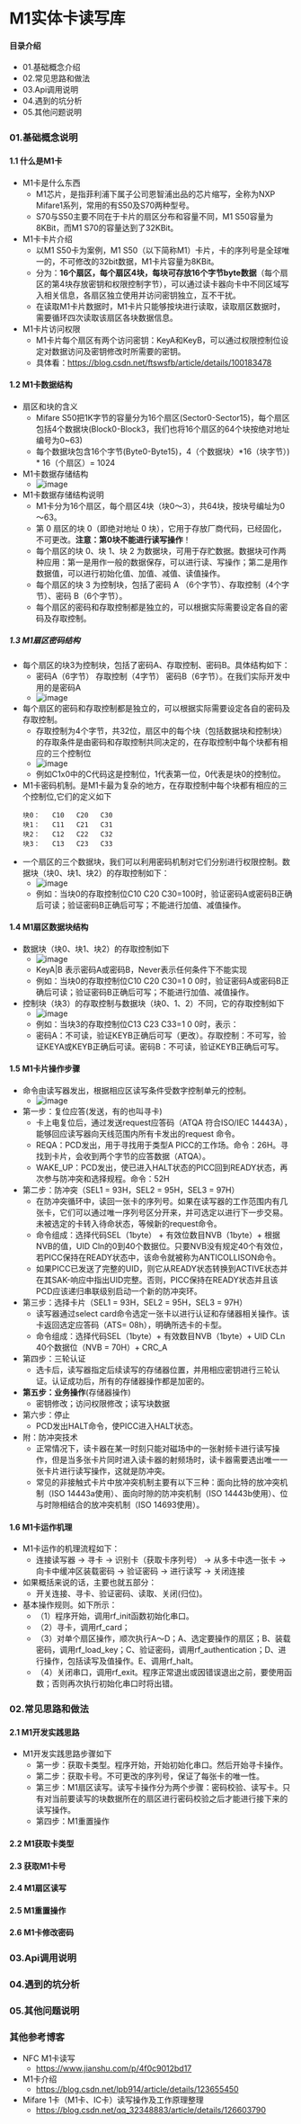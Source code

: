 # M1实体卡读写库
#### 目录介绍
- 01.基础概念介绍
- 02.常见思路和做法
- 03.Api调用说明
- 04.遇到的坑分析
- 05.其他问题说明






### 01.基础概念说明
#### 1.1 什么是M1卡
- M1卡是什么东西
    - M1芯片，是指菲利浦下属子公司恩智浦出品的芯片缩写，全称为NXP Mifare1系列，常用的有S50及S70两种型号。
    - S70与S50主要不同在于卡片的扇区分布和容量不同，M1 S50容量为8KBit，而M1 S70的容量达到了32KBit。
- M1卡卡片介绍
    - 以M1 S50卡为案例，M1 S50（以下简称M1）卡片，卡的序列号是全球唯一的，不可修改的32bit数据，M1卡片容量为8KBit。
    - 分为：**16个扇区，每个扇区4块，每块可存放16个字节byte数据**（每个扇区的第4块存放密钥和权限控制字节），可以通过读卡器向卡中不同区域写入相关信息，各扇区独立使用并访问密钥独立，互不干扰。
    - 在读取M1卡片数据时，M1卡片只能够按块进行读取，读取扇区数据时，需要循环四次读取该扇区各块数据信息。
- M1卡片访问权限
    - M1卡片每个扇区有两个访问密钥：KeyA和KeyB，可以通过权限控制位设定对数据访问及密钥修改时所需要的密钥。
    - 具体看：https://blog.csdn.net/ftswsfb/article/details/100183478



#### 1.2 M1卡数据结构
- 扇区和块的含义
    - Mifare S50把1K字节的容量分为16个扇区(Sector0-Sector15)，每个扇区包括4个数据块(Block0-Block3，我们也将16个扇区的64个块按绝对地址编号为0~63)
    - 每个数据块包含16个字节(Byte0-Byte15)，4（个数据块）*16（块字节）) * 16（个扇区）= 1024
- M1卡数据存储结构
    - ![image](https://img-blog.csdnimg.cn/fddbe18db5434da78d847f323d8c3bd9.png)
- M1卡数据存储结构说明
    - M1卡分为16个扇区，每个扇区4块（块0～3），共64块，按块号编址为0～63。
    - 第 0 扇区的块 0（即绝对地址 0 块），它用于存放厂商代码，已经固化，不可更改。**注意：第0块不能进行读写操作**！
    - 每个扇区的块 0、块 1、块 2 为数据块，可用于存贮数据。数据块可作两种应用：第一是用作一般的数据保存，可以进行读、写操作；第二是用作数据值，可以进行初始化值、加值、减值、读值操作。
    - 每个扇区的块 3 为控制块，包括了密码 A （6个字节）、存取控制（4个字节）、密码 B（6个字节）。
    - 每个扇区的密码和存取控制都是独立的，可以根据实际需要设定各自的密码及存取控制。



##### 1.3 M1扇区密码结构
- 每个扇区的块3为控制块，包括了密码A、存取控制、密码B。具体结构如下：
    - 密码A（6字节）  存取控制（4字节） 密码B（6字节）。在我们实际开发中用的是密码A
    - ![image](https://img-blog.csdnimg.cn/direct/e4b207e48d1b4c9eb5de5fc7698d8090.png)
- 每个扇区的密码和存取控制都是独立的，可以根据实际需要设定各自的密码及存取控制。
    - 存取控制为4个字节，共32位，扇区中的每个块（包括数据块和控制块）的存取条件是由密码和存取控制共同决定的，在存取控制中每个块都有相应的三个控制位
    - ![image](https://img-blog.csdnimg.cn/direct/b7d56511392e448ead1d3e5256f5fc8c.png)
    - 例如C1x0中的C代码这是控制位，1代表第一位，0代表是块0的控制位。
- M1卡密码机制。是M1卡最为复杂的地方，在存取控制中每个块都有相应的三个控制位,它们的定义如下
    ```
    块0：   C10   C20   C30
    块1：   C11   C21   C31
    块2：   C12   C22   C32
    块3：   C13   C23   C33
    ```
- 一个扇区的三个数据块，我们可以利用密码机制对它们分别进行权限控制。数据块（块0、块1、块2）的存取控制如下：
    - ![image](https://img-blog.csdnimg.cn/direct/decd9fad1da0427a8e2360df68258f36.png)
    - 例如：当块0的存取控制位C10 C20 C30=100时，验证密码A或密码B正确后可读；验证密码B正确后可写；不能进行加值、减值操作。





#### 1.4 M1扇区数据块结构
- 数据块（块0、块1、块2）的存取控制如下
    - ![image](https://img-blog.csdnimg.cn/direct/1a7ef9ea539f4354914d8d430f252526.png)
    - KeyA|B 表示密码A或密码B，Never表示任何条件下不能实现
    - 例如：当块0的存取控制位C10 C20 C30=1 0 0时，验证密码A或密码B正确后可读；验证密码B正确后可写；不能进行加值、减值操作。
- 控制块（块3）的存取控制与数据块（块0、1、2）不同，它的存取控制如下
    - ![image](https://img-blog.csdnimg.cn/direct/9003f3f427e64329ad57e52468577b75.png)
    - 例如：当块3的存取控制位C13 C23 C33=1 0 0时，表示：
    - 密码A：不可读，验证KEYB正确后可写（更改）。存取控制：不可写，验证KEYA或KEYB正确后可读。密码B：不可读，验证KEYB正确后可写。





#### 1.5 M1卡片操作步骤
- 命令由读写器发出，根据相应区读写条件受数字控制单元的控制。
    - ![image](https://img-blog.csdnimg.cn/aff4606442a840e5af38397fafce9dae.png)
- 第一步：复位应答(发送，有的也叫寻卡)
    - 卡上电复位后，通过发送request应答码（ATQA 符合ISO/IEC 14443A），能够回应读写器向天线范围内所有卡发出的request 命令。
    - REQA：PCD发出，用于寻找用于类型A PICC的工作场。命令：26H。寻找到卡片，会收到两个字节的应答数据（ATQA）。
    - WAKE_UP：PCD发出，使已进入HALT状态的PICC回到READY状态，再次参与防冲突和选择规程。命令：52H
- 第二步：防冲突（SEL1 = 93H，SEL2 = 95H，SEL3 = 97H）
    - 在防冲突循环中，读回一张卡的序列号。如果在读写器的工作范围内有几张卡，它们可以通过唯一序列号区分开来，并可选定以进行下一步交易。未被选定的卡转入待命状态，等候新的request命令。
    - 命令组成：选择代码SEL（1byte） + 有效位数目NVB（1byte）+ 根据NVB的值，UID Cln的0到40个数据位。只要NVB没有规定40个有效位，若PICC保持在READY状态中，该命令就被称为ANTICOLLISON命令。
    - 如果PICC已发送了完整的UID，则它从READY状态转换到ACTIVE状态并在其SAK-响应中指出UID完整。否则，PICC保持在READY状态并且该PCD应该递归串联级别启动一个新的防冲突环。
- 第三步：选择卡片（SEL1 = 93H，SEL2 = 95H，SEL3 = 97H）
    - 读写器通过select card命令选定一张卡以进行认证和存储器相关操作。该卡返回选定应答码（ATS= 08h），明确所选卡的卡型。
    - 命令组成：选择代码SEL（1byte）+ 有效数目NVB（1byte）+ UID CLn 40个数据位（NVB = 70H）+ CRC_A
- 第四步：三轮认证
    - 选卡后，读写器指定后续读写的存储器位置，并用相应密钥进行三轮认证。认证成功后，所有的存储器操作都是加密的。
- **第五步：业务操作**(存储器操作)
    - 密钥修改；访问权限修改；读写块数据
- 第六步：停止
    - PCD发出HALT命令，使PICC进入HALT状态。
- 附：防冲突技术
    - 正常情况下，读卡器在某一时刻只能对磁场中的一张射频卡进行读写操作，但是当多张卡片同时进入读卡器的射频场时，读卡器需要选出唯一一张卡片进行读写操作，这就是防冲突。
    - 常见的非接触式卡片中放冲突机制主要有以下三种：面向比特的放冲突机制（ISO 14443a使用）、面向时隙的防冲突机制（ISO 14443b使用）、位与时隙相结合的放冲突机制（ISO 14693使用）。



#### 1.6 M1卡运作机理
- M1卡运作的机理流程如下：
    - 连接读写器 → 寻卡 → 识别卡（获取卡序列号） → 从多卡中选一张卡 → 向卡中缓冲区装载密码 → 验证密码 → 进行读写 → 关闭连接
- 如果概括来说的话，主要也就五部分：
    - 开关连接、寻卡、验证密码、读取、关闭(归位)。
- 基本操作规则。如下所示：
    - （1）程序开始，调用rf_init函数初始化串口。
    - （2）寻卡，调用rf_card；
    - （3）对单个扇区操作，顺次执行A～D；A、选定要操作的扇区；B、装载密码，调用rf_load_key；C、验证密码，调用rf_authentication；D、进行操作，包括读写及值操作。E、调用rf_halt。
    - （4）关闭串口，调用rf_exit。程序正常退出或因错误退出之前，要使用函数；否则再次执行初始化串口时将出错。





### 02.常见思路和做法
#### 2.1 M1开发实践思路
- M1开发实践思路步骤如下
    - 第一步：获取卡类型。程序开始，开始初始化串口。然后开始寻卡操作。
    - 第二步：获取卡号。不可更改的序列号，保证了每张卡的唯一性。
    - 第三步：M1扇区读写。读写卡操作分为两个步骤：密码校验、读写卡。只有对当前要读写的块数据所在的扇区进行密码校验之后才能进行接下来的读写操作。
    - 第四步：M1重置操作




#### 2.2 M1获取卡类型



#### 2.3 获取M1卡号



#### 2.4 M1扇区读写


#### 2.5 M1重置操作



#### 2.6 M1卡修改密码



### 03.Api调用说明



### 04.遇到的坑分析


### 05.其他问题说明




### 其他参考博客
- NFC M1卡读写
  - https://www.jianshu.com/p/4f0c9012bd17
- M1卡介绍
  - https://blog.csdn.net/lpb914/article/details/123655450
- Mifare 1卡（M1卡、IC卡）读写操作及工作原理整理
  - https://blog.csdn.net/qq_32348883/article/details/126603790

